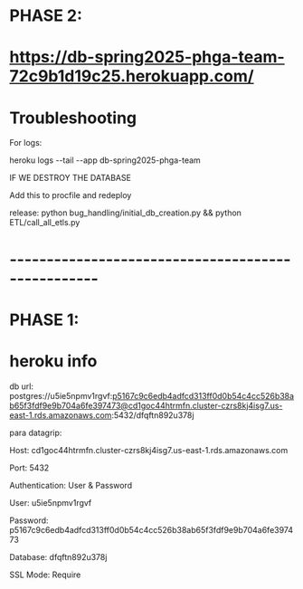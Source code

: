 # PHASE 2:

# https://db-spring2025-phga-team-72c9b1d19c25.herokuapp.com/




# Troubleshooting

For logs:

heroku logs --tail --app db-spring2025-phga-team


IF WE DESTROY THE DATABASE

Add this to procfile and redeploy

release: python bug_handling/initial_db_creation.py && python ETL/call_all_etls.py

# --------------------------------------------------

# PHASE 1:

# heroku info

db url:
postgres://u5ie5npmv1rgvf:p5167c9c6edb4adfcd313ff0d0b54c4cc526b38ab65f3fdf9e9b704a6fe397473@cd1goc44htrmfn.cluster-czrs8kj4isg7.us-east-1.rds.amazonaws.com:5432/dfqftn892u378j

para datagrip:

Host: cd1goc44htrmfn.cluster-czrs8kj4isg7.us-east-1.rds.amazonaws.com

Port: 5432

Authentication: User & Password

User: u5ie5npmv1rgvf

Password: p5167c9c6edb4adfcd313ff0d0b54c4cc526b38ab65f3fdf9e9b704a6fe397473

Database: dfqftn892u378j

SSL Mode: Require
